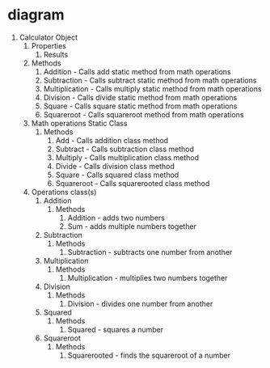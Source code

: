 # diagram  

1. Calculator Object  
    1. Properties  
        1. Results  
    2. Methods  
        1. Addition - Calls add static method from math operations  
        2. Subtraction - Calls subtract static method from math operations  
        3. Multiplication - Calls multiply static method from math operations  
        4. Division - Calls divide static method from math operations  
        5. Square - Calls square static method from math operations  
        6. Squareroot - Calls squareroot method from math operations  
    3. Math operations Static Class
        1. Methods
            1. Add - Calls addition class method  
            2. Subtract - Calls subtraction class method  
            3. Multiply - Calls multiplication class method  
            4. Divide - Calls division class method
            5. Square - Calls squared class method
            6. Squareroot - Calls squarerooted class method
    4. Operations class(s)
        1. Addition
            1. Methods
                1. Addition - adds two numbers
                2. Sum - adds multiple numbers together
        2. Subtraction
            1. Methods
                1. Subtraction - subtracts one number from another
        3. Multiplication  
            1. Methods
                1. Multiplication - multiplies two numbers together
        4. Division  
            1. Methods
                1. Division - divides one number from another
        5. Squared
            1. Methods
                1. Squared - squares a number
        6. Squareroot
            1. Methods
                1. Squarerooted - finds the squareroot of a number
